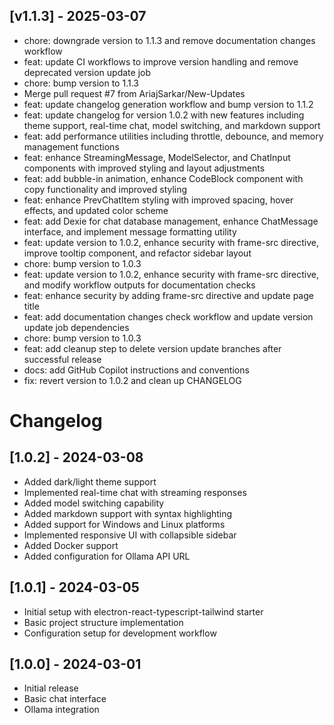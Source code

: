## [v1.1.3] - 2025-03-07

- chore: downgrade version to 1.1.3 and remove documentation changes workflow
- feat: update CI workflows to improve version handling and remove deprecated version update job
- chore: bump version to 1.1.3
- Merge pull request #7 from AriajSarkar/New-Updates
- feat: update changelog generation workflow and bump version to 1.1.2
- feat: update changelog for version 1.0.2 with new features including theme support, real-time chat, model switching, and markdown support
- feat: add performance utilities including throttle, debounce, and memory management functions
- feat: enhance StreamingMessage, ModelSelector, and ChatInput components with improved styling and layout adjustments
- feat: add bubble-in animation, enhance CodeBlock component with copy functionality and improved styling
- feat: enhance PrevChatItem styling with improved spacing, hover effects, and updated color scheme
- feat: add Dexie for chat database management, enhance ChatMessage interface, and implement message formatting utility
- feat: update version to 1.0.2, enhance security with frame-src directive, improve tooltip component, and refactor sidebar layout
- chore: bump version to 1.0.3
- feat: update version to 1.0.2, enhance security with frame-src directive, and modify workflow outputs for documentation checks
- feat: enhance security by adding frame-src directive and update page title
- feat: add documentation changes check workflow and update version update job dependencies
- chore: bump version to 1.0.3
- feat: add cleanup step to delete version update branches after successful release
- docs: add GitHub Copilot instructions and conventions
- fix: revert version to 1.0.2 and clean up CHANGELOG

# Changelog

## [1.0.2] - 2024-03-08
- Added dark/light theme support
- Implemented real-time chat with streaming responses
- Added model switching capability
- Added markdown support with syntax highlighting
- Added support for Windows and Linux platforms
- Implemented responsive UI with collapsible sidebar
- Added Docker support
- Added configuration for Ollama API URL

## [1.0.1] - 2024-03-05
- Initial setup with electron-react-typescript-tailwind starter
- Basic project structure implementation
- Configuration setup for development workflow

## [1.0.0] - 2024-03-01
- Initial release
- Basic chat interface
- Ollama integration